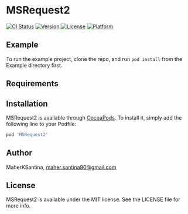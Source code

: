 # MSRequest2

[![CI Status](https://img.shields.io/travis/MaherKSantina/MSRequest2.svg?style=flat)](https://travis-ci.org/MaherKSantina/MSRequest2)
[![Version](https://img.shields.io/cocoapods/v/MSRequest2.svg?style=flat)](https://cocoapods.org/pods/MSRequest2)
[![License](https://img.shields.io/cocoapods/l/MSRequest2.svg?style=flat)](https://cocoapods.org/pods/MSRequest2)
[![Platform](https://img.shields.io/cocoapods/p/MSRequest2.svg?style=flat)](https://cocoapods.org/pods/MSRequest2)

## Example

To run the example project, clone the repo, and run `pod install` from the Example directory first.

## Requirements

## Installation

MSRequest2 is available through [CocoaPods](https://cocoapods.org). To install
it, simply add the following line to your Podfile:

```ruby
pod 'MSRequest2'
```

## Author

MaherKSantina, maher.santina90@gmail.com

## License

MSRequest2 is available under the MIT license. See the LICENSE file for more info.

